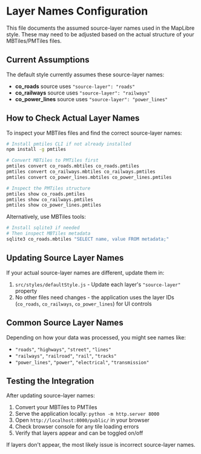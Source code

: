 # Layer Names Configuration

This file documents the assumed source-layer names used in the MapLibre style. These may need to be adjusted based on the actual structure of your MBTiles/PMTiles files.

## Current Assumptions

The default style currently assumes these source-layer names:

- **co_roads** source uses `"source-layer": "roads"`
- **co_railways** source uses `"source-layer": "railways"`  
- **co_power_lines** source uses `"source-layer": "power_lines"`

## How to Check Actual Layer Names

To inspect your MBTiles files and find the correct source-layer names:

```bash
# Install pmtiles CLI if not already installed
npm install -g pmtiles

# Convert MBTiles to PMTiles first
pmtiles convert co_roads.mbtiles co_roads.pmtiles
pmtiles convert co_railways.mbtiles co_railways.pmtiles  
pmtiles convert co_power_lines.mbtiles co_power_lines.pmtiles

# Inspect the PMTiles structure
pmtiles show co_roads.pmtiles
pmtiles show co_railways.pmtiles
pmtiles show co_power_lines.pmtiles
```

Alternatively, use MBTiles tools:

```bash
# Install sqlite3 if needed
# Then inspect MBTiles metadata
sqlite3 co_roads.mbtiles "SELECT name, value FROM metadata;"
```

## Updating Source Layer Names

If your actual source-layer names are different, update them in:

1. `src/styles/defaultStyle.js` - Update each layer's `"source-layer"` property
2. No other files need changes - the application uses the layer IDs (`co_roads`, `co_railways`, `co_power_lines`) for UI controls

## Common Source Layer Names

Depending on how your data was processed, you might see names like:

- `"roads"`, `"highways"`, `"street"`, `"lines"`
- `"railways"`, `"railroad"`, `"rail"`, `"tracks"`  
- `"power_lines"`, `"power"`, `"electrical"`, `"transmission"`

## Testing the Integration

After updating source-layer names:

1. Convert your MBTiles to PMTiles
2. Serve the application locally: `python -m http.server 8000`
3. Open `http://localhost:8000/public/` in your browser
4. Check browser console for any tile loading errors
5. Verify that layers appear and can be toggled on/off

If layers don't appear, the most likely issue is incorrect source-layer names.
